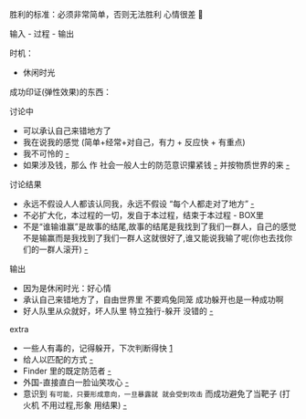
胜利的标准：必须非常简单，否则无法胜利 心情很差 🍳

输入 - 过程 - 输出

时机：
- 休闲时光

成功印证(弹性效果)的东西：



讨论中
- 可以承认自己来错地方了
- 我在说我的感觉 (简单+经常+对自己，有力 + 反应快 + 有重点)
- 我不可怜的 [-](https://github.com/7900ms/000nottheater_deserted_systemlibrary/blob/master/supplementary/chain-打火机补充.md#(可怜者会诈唬-可怜者会被激着-可怜者会salty而不自知以为是好味道a-frustrating-big-deal不要诈唬的,不要给激着的))
- 如果涉及钱，那么 作 社会一般人士的防范意识攥紧钱 [-](https://github.com/7900ms/000nottheater_deserted_systemlibrary/blob/master/supplementary/chain-意图-攥紧钱.md) 并按物质世界的来 [-](https://github.com/7900ms/000nottheater_deserted_systemlibrary/blob/master/supplementary/tram-物质世界.md)



讨论结果
- 永远不假设人人都该认同我，永远不假设 “每个人都走对了地方” [-](https://github.com/7900ms/000nottheater_deserted_systemlibrary/blob/master/supplementary/term-Finder-你可能来错地方了.md)
- 不必扩大化，本过程的一切，发自于本过程，结束于本过程 - BOX里
- 不是“谁输谁赢”是故事的结尾,故事的结尾是我找到了我们一群人，自己的感觉不是输赢而是我找到了我们一群人这就很好了,谁又能说我输了呢(你也去找你们的一群人滚开) [-](https://github.com/7900ms/000nottheater_deserted_systemsoftware/tree/master/local-lightshelf#一拍两散非常正常)



输出
- 因为是休闲时光：好心情
- 承认自己来错地方了，自由世界里 不要鸡兔同笼 成功躲开也是一种成功啊
- 好人队里从众就好，坏人队里 特立独行-躲开 没错的 [-](https://www.v2ex.com/notes/28139#杜兰特)

extra
- 一些人有毒的，记得躲开，下次判断得快 [1](https://github.com/7900ms/000nottheater_deserted_systemlibrary/blob/master/supplementary/chain-意图-毒狼.md)
- 给人以匹配的方式 [-](https://github.com/7900ms/000nottheater_deserted_systemlibrary/blob/master/supplementary/term-Finder-给予匹配的方式.md)
- Finder 里的既定防范者 [-](https://github.com/7900ms/000nottheater_deserted_systemlibrary/blob/master/supplementary/term-Finder.md)
- 外国-直接直白一脸讪笑攻心 [-](https://github.com/7900ms/000nottheater_deserted_systemlibrary/blob/master/supplementary/chain-打火机.md)
- 意识到 `有可能，只要形成意向，一旦暴露就 就会受到攻击` 而成功避免了当靶子 (打火机 不用过程,形象 用结果) [-](https://github.com/7900ms/000nottheater_deserted_systemlibrary/blob/master/supplementary/chain-打火机补充.md#不可怜的-satisfied-by-herself)


